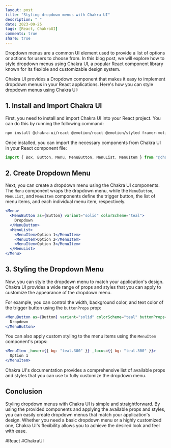 ```yaml
---
layout: post
title: "Styling dropdown menus with Chakra UI"
description: " "
date: 2023-09-25
tags: [React, ChakraUI]
comments: true
share: true
---
```


Dropdown menus are a common UI element used to provide a list of options or actions for users to choose from. In this blog post, we will explore how to style dropdown menus using Chakra UI, a popular React component library known for its flexible and customizable design system.

Chakra UI provides a Dropdown component that makes it easy to implement dropdown menus in your React applications. Here's how you can style dropdown menus using Chakra UI:

## 1. Install and Import Chakra UI

First, you need to install and import Chakra UI into your React project. You can do this by running the following command:

```bash
npm install @chakra-ui/react @emotion/react @emotion/styled framer-motion
```

Once installed, you can import the necessary components from Chakra UI in your React component file:

```jsx
import { Box, Button, Menu, MenuButton, MenuList, MenuItem } from "@chakra-ui/react";
```

## 2. Create Dropdown Menu

Next, you can create a dropdown menu using the Chakra UI components. The `Menu` component wraps the dropdown menu, while the `MenuButton`, `MenuList`, and `MenuItem` components define the trigger button, the list of menu items, and each individual menu item, respectively.

```jsx
<Menu>
  <MenuButton as={Button} variant="solid" colorScheme="teal">
    Dropdown
  </MenuButton>
  <MenuList>
    <MenuItem>Option 1</MenuItem>
    <MenuItem>Option 2</MenuItem>
    <MenuItem>Option 3</MenuItem>
  </MenuList>
</Menu>
```

## 3. Styling the Dropdown Menu

Now, you can style the dropdown menu to match your application's design. Chakra UI provides a wide range of props and styles that you can apply to customize the appearance of the dropdown menu.

For example, you can control the width, background color, and text color of the trigger button using the `buttonProps` prop:

```jsx
<MenuButton as={Button} variant="solid" colorScheme="teal" buttonProps={{ w: "150px", bg: "blue.500", color: "white" }}>
  Dropdown
</MenuButton>
```

You can also apply custom styling to the menu items using the `MenuItem` component's props:

```jsx
<MenuItem _hover={{ bg: "teal.300" }} _focus={{ bg: "teal.300" }}>
  Option 1
</MenuItem>
```

Chakra UI's documentation provides a comprehensive list of available props and styles that you can use to fully customize the dropdown menu.

## Conclusion

Styling dropdown menus with Chakra UI is simple and straightforward. By using the provided components and applying the available props and styles, you can easily create dropdown menus that match your application's design. Whether you need a basic dropdown menu or a highly customized one, Chakra UI's flexibility allows you to achieve the desired look and feel with ease.

#React #ChakraUI